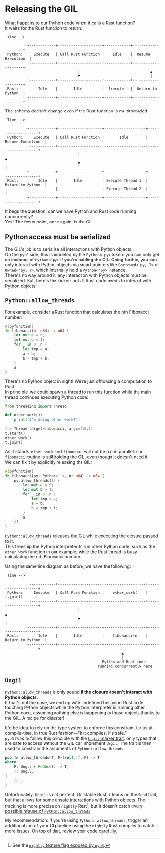# Releasing the GIL

What happens to our Python code when it calls a Rust function?\
It waits for the Rust function to return:

```ascii
 Time -->

          +------------+--------------------+------------+--------------------+
 Python:  |  Execute   | Call Rust Function |    Idle    |  Resume Execution  |
          +------------+--------------------+------------+--------------------+
                                 │                                ▲
                                 ▼                                │
          +------------+--------------------+------------+--------------------+
 Rust:    |    Idle    |       Idle         |  Execute   |  Return to Python  |
          +------------+--------------------+------------+--------------------+
```

The schema doesn't change even if the Rust function is multithreaded:

```ascii
 Time -->

          +------------+--------------------+-------------------+--------------------+
 Python:  |  Execute   | Call Rust Function |       Idle        |  Resume Execution  |
          +------------+--------------------+-------------------+--------------------+
                                 │                                        ▲
                                 ▼                                        │
          +------------+--------------------+-------------------+--------------------+
 Rust:    |    Idle    |       Idle         | Execute Thread 1  |  Return to Python  |
          |            |                    | Execute Thread 2  |                    |
          +------------+--------------------+-------------------+--------------------+
```

It begs the question: can we have Python and Rust code running concurrently?\
Yes! The focus point, once again, is the GIL.

## Python access must be serialized

The GIL's job is to serialize all interactions with Python objects.\
On the `pyo3` side, this is modeled by the `Python<'py>` token: you can only get an instance of `Python<'py>` if you're holding
the GIL. Going further, you can only interact with Python objects via smart pointers like `Borrowed<'py, T>` or `Owned<'py, T>`,
which internally hold a `Python<'py>` instance.\
There's no way around it: any interaction with Python objects must be serialized. But, here's the kicker: not all Rust code needs to
interact with Python objects!

## `Python::allow_threads`

For example, consider a Rust function that calculates the nth Fibonacci number:

```rust
#[pyfunction]
fn fibonacci(n: u64) -> u64 {
    let mut a = 0;
    let mut b = 1;
    for _ in 0..n {
        let tmp = a;
        a = b;
        b = tmp + b;
    }
    a
}
```

There's no Python object in sight! We're just offloading a computation to Rust.\
In principle, we could spawn a thread to run this function while the main thread continues executing Python code:

```python
from threading import Thread

def other_work():
    print("I'm doing other work!")

t = Thread(target=fibonacci, args=(10,))
t.start()
other_work()
t.join()
```

As it stands, `other_work` and `fibonacci` will not be run in parallel: our `fibonacci` routine is still holding the GIL, even though
it doesn't need it.\
We can fix it by explicitly releasing the GIL:

```rust
#[pyfunction]
fn fibonacci(py: Python<'_>, n: u64) -> u64 {
    py.allow_threads(|| {
        let mut a = 0;
        let mut b = 1;
        for _ in 0..n {
            let tmp = a;
            a = b;
            b = tmp + b;
        }
        a
    })
}
```

`Python::allow_threads` releases the GIL while executing the closure passed to it.\
This frees up the Python interpreter to run other Python code, such as the `other_work` function in our example, while the Rust
thread is busy calculating the nth Fibonacci number.

Using the same line diagram as before, we have the following:

```ascii
 Time -->

          +------------+--------------------+-------------------+--------------------+
 Python:  |  Execute   | Call Rust Function |    other_work()   |      t.join()      |
          +------------+--------------------+-------------------+--------------------+
                                 │                                        ▲
                                 ▼                                        │
          +------------+--------------------+-------------------+--------------------+
 Rust:    |    Idle    |       Idle         |    fibonacci(n)   |  Return to Python  |
          +------------+--------------------+-------------------+--------------------+
                                                     ▲
                                                     │
                                            Python and Rust code
                                          running concurrently here
```

## `Ungil`

`Python::allow_threads` is only sound **if the closure doesn't interact with Python objects**.\
If that's not the case, we end up with undefined behavior: Rust code touching Python objects while the Python interpreter is running
other Python code, assuming nothing else is happening to those objects thanks to the GIL. A recipe for disaster!

It'd be ideal to rely on the type system to enforce this constraint for us at compile-time, in true Rust fashion—"if it compiles, it's
safe."\
`pyo3` _tries_ to follow this principle with the [`Ungil` marker trait](https://docs.rs/pyo3/0.23.3/pyo3/marker/trait.Ungil.html):
only types that are safe to access without the GIL can implement `Ungil`. The trait is then used to constrain the arguments of
`Python::allow_threads`:

```rust
pub fn allow_threads<T, F>(self, f: F) -> T
where
    F: Ungil + FnOnce() -> T,
    T: Ungil,
{
    // ...
}
```

Unfortunately, `Ungil` is not perfect.
On stable Rust, it leans on the `Send` trait, but that allows for some
[unsafe interactions with Python objects](https://github.com/PyO3/pyo3/issues/2141). The tracking is more precise on `nightly` Rust[^nightly],
but it doesn't catch [every possible misuse of `Python::allow_threads`](https://github.com/PyO3/pyo3/issues/3640).

My recommendation: if you're using `Python::allow_threads`, trigger an additional run of your CI pipeline using the `nightly` Rust compiler
to catch more issues. On top of that, review your code carefully.

[^nightly]: See the [`nightly` feature flag exposed by `pyo3`](https://pyo3.rs/v0.23.3/features.html#nightly).
